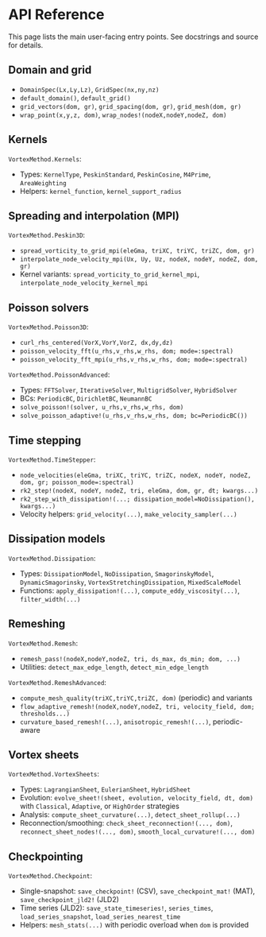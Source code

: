 # API Reference

This page lists the main user-facing entry points. See docstrings and source for details.

## Domain and grid

- `DomainSpec(Lx,Ly,Lz)`, `GridSpec(nx,ny,nz)`
- `default_domain()`, `default_grid()`
- `grid_vectors(dom, gr)`, `grid_spacing(dom, gr)`, `grid_mesh(dom, gr)`
- `wrap_point(x,y,z, dom)`, `wrap_nodes!(nodeX,nodeY,nodeZ, dom)`

## Kernels

`VortexMethod.Kernels`:

- Types: `KernelType`, `PeskinStandard`, `PeskinCosine`, `M4Prime`, `AreaWeighting`
- Helpers: `kernel_function`, `kernel_support_radius`

## Spreading and interpolation (MPI)

`VortexMethod.Peskin3D`:

- `spread_vorticity_to_grid_mpi(eleGma, triXC, triYC, triZC, dom, gr)`
- `interpolate_node_velocity_mpi(Ux, Uy, Uz, nodeX, nodeY, nodeZ, dom, gr)`
- Kernel variants: `spread_vorticity_to_grid_kernel_mpi`, `interpolate_node_velocity_kernel_mpi`

## Poisson solvers

`VortexMethod.Poisson3D`:

- `curl_rhs_centered(VorX,VorY,VorZ, dx,dy,dz)`
- `poisson_velocity_fft(u_rhs,v_rhs,w_rhs, dom; mode=:spectral)`
- `poisson_velocity_fft_mpi(u_rhs,v_rhs,w_rhs, dom; mode=:spectral)`

`VortexMethod.PoissonAdvanced`:

- Types: `FFTSolver`, `IterativeSolver`, `MultigridSolver`, `HybridSolver`
- BCs: `PeriodicBC`, `DirichletBC`, `NeumannBC`
- `solve_poisson!(solver, u_rhs,v_rhs,w_rhs, dom)`
- `solve_poisson_adaptive!(u_rhs,v_rhs,w_rhs, dom; bc=PeriodicBC())`

## Time stepping

`VortexMethod.TimeStepper`:

- `node_velocities(eleGma, triXC, triYC, triZC, nodeX, nodeY, nodeZ, dom, gr; poisson_mode=:spectral)`
- `rk2_step!(nodeX, nodeY, nodeZ, tri, eleGma, dom, gr, dt; kwargs...)`
- `rk2_step_with_dissipation!(...; dissipation_model=NoDissipation(), kwargs...)`
- Velocity helpers: `grid_velocity(...)`, `make_velocity_sampler(...)`

## Dissipation models

`VortexMethod.Dissipation`:

- Types: `DissipationModel`, `NoDissipation`, `SmagorinskyModel`, `DynamicSmagorinsky`, `VortexStretchingDissipation`, `MixedScaleModel`
- Functions: `apply_dissipation!(...)`, `compute_eddy_viscosity(...)`, `filter_width(...)`

## Remeshing

`VortexMethod.Remesh`:

- `remesh_pass!(nodeX,nodeY,nodeZ, tri, ds_max, ds_min; dom, ...)`
- Utilities: `detect_max_edge_length`, `detect_min_edge_length`

`VortexMethod.RemeshAdvanced`:

- `compute_mesh_quality(triXC,triYC,triZC, dom)` (periodic) and variants
- `flow_adaptive_remesh!(nodeX,nodeY,nodeZ, tri, velocity_field, dom; thresholds...)`
- `curvature_based_remesh!(...)`, `anisotropic_remesh!(...)`, periodic-aware

## Vortex sheets

`VortexMethod.VortexSheets`:

- Types: `LagrangianSheet`, `EulerianSheet`, `HybridSheet`
- Evolution: `evolve_sheet!(sheet, evolution, velocity_field, dt, dom)` with `Classical`, `Adaptive`, or `HighOrder` strategies
- Analysis: `compute_sheet_curvature(...)`, `detect_sheet_rollup(...)`
- Reconnection/smoothing: `check_sheet_reconnection!(..., dom)`, `reconnect_sheet_nodes!(..., dom)`, `smooth_local_curvature!(..., dom)`

## Checkpointing

`VortexMethod.Checkpoint`:

- Single-snapshot: `save_checkpoint!` (CSV), `save_checkpoint_mat!` (MAT), `save_checkpoint_jld2!` (JLD2)
- Time series (JLD2): `save_state_timeseries!`, `series_times`, `load_series_snapshot`, `load_series_nearest_time`
- Helpers: `mesh_stats(...)` with periodic overload when `dom` is provided


